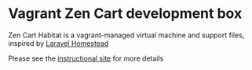 Vagrant Zen Cart development box
=======

Zen Cart Habitat is a vagrant-managed virtual machine and support files, inspired by [Laravel Homestead](https://github.com/laravel/homestead)

Please see the [instructional site](http://docs.zen-cart.com/Habitat/main/installation) for more details


